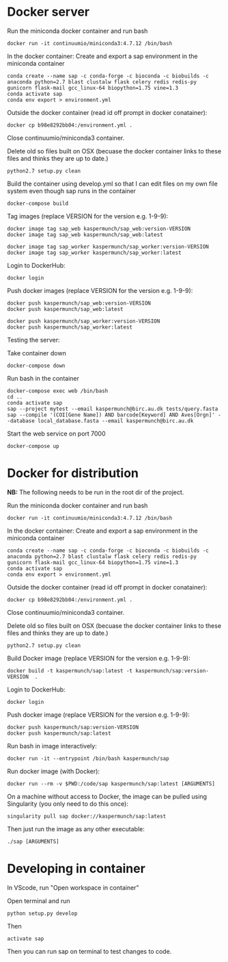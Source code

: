 

# Docker server

Run the miniconda docker container and run bash

    docker run -it continuumio/miniconda3:4.7.12 /bin/bash

In the docker container: Create and export a sap environment in the miniconda container

    conda create --name sap -c conda-forge -c bioconda -c biobuilds -c anaconda python=2.7 blast clustalw flask celery redis redis-py gunicorn flask-mail gcc_linux-64 biopython=1.75 vine=1.3
    conda activate sap
    conda env export > environment.yml

Outside the docker container (read id off prompt in docker conatainer):

    docker cp b98e8292bb04:/environment.yml .

Close continuumio/miniconda3 container.

Delete old so files built on OSX (becuase the docker container links to these files and thinks they are up to date.)

    python2.7 setup.py clean

Build the container using develop.yml so that I can edit files on my own file system even though sap runs in the container

    docker-compose build

Tag images (replace VERSION for the version e.g. 1-9-9):

    docker image tag sap_web kaspermunch/sap_web:version-VERSION
    docker image tag sap_web kaspermunch/sap_web:latest

    docker image tag sap_worker kaspermunch/sap_worker:version-VERSION
    docker image tag sap_worker kaspermunch/sap_worker:latest

Login to DockerHub:

    docker login

Push docker images (replace VERSION for the version e.g. 1-9-9):

    docker push kaspermunch/sap_web:version-VERSION
    docker push kaspermunch/sap_web:latest

    docker push kaspermunch/sap_worker:version-VERSION
    docker push kaspermunch/sap_worker:latest

Testing the server:

Take container down

    docker-compose down

Run bash in the container

    docker-compose exec web /bin/bash
    cd ..
    conda activate sap
    sap --project mytest --email kaspermunch@birc.au.dk tests/query.fasta
    sap --compile '(COI[Gene Name]) AND barcode[Keyword] AND Aves[Orgn]' --database local_database.fasta --email kaspermunch@birc.au.dk

Start the web service on port 7000

    docker-compose up

# Docker for distribution

**NB:** The following needs to be run in the root dir of the project.

Run the miniconda docker container and run bash

    docker run -it continuumio/miniconda3:4.7.12 /bin/bash

In the docker container: Create and export a sap environment in the miniconda container

    conda create --name sap -c conda-forge -c bioconda -c biobuilds -c anaconda python=2.7 blast clustalw flask celery redis redis-py gunicorn flask-mail gcc_linux-64 biopython=1.75 vine=1.3
    conda activate sap
    conda env export > environment.yml

Outside the docker container (read id off prompt in docker conatainer):

    docker cp b98e8292bb04:/environment.yml .

Close continuumio/miniconda3 container.

Delete old so files built on OSX (becuase the docker container links to these files and thinks they are up to date.)

    python2.7 setup.py clean

Build Docker image (replace VERSION for the version e.g. 1-9-9):

    docker build -t kaspermunch/sap:latest -t kaspermunch/sap:version-VERSION  .

Login to DockerHub:

    docker login

Push docker image (replace VERSION for the version e.g. 1-9-9):

    docker push kaspermunch/sap:version-VERSION
    docker push kaspermunch/sap:latest

Run bash in image interactively:

    docker run -it --entrypoint /bin/bash kaspermunch/sap

Run docker image (with Docker):

    docker run --rm -v $PWD:/code/sap kaspermunch/sap:latest [ARGUMENTS]

On a machine without access to Docker, the image can be pulled using Singularity (you only need to do this once):

    singularity pull sap docker://kaspermunch/sap:latest

Then just run the image as any other executable:

    ./sap [ARGUMENTS]


# Developing in container

In VScode, run "Open workspace in container"

Open terminal and run

    python setup.py develop

Then

    activate sap

Then you can run sap on terminal to test changes to code.